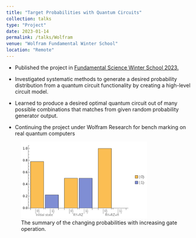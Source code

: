 ```yaml
---
title: "Target Probabilities with Quantum Circuits"
collection: talks
type: "Project"
date: 2023-01-14
permalink: /talks/Wolfram
venue: "Wolfram Fundamental Winter School"
location: "Remote"
---
```

* Published the project in  [Fundamental Science Winter School 2023.](https://community.wolfram.com/groups/-/m/t/2777794) 

* Investigated systematic methods to generate a desired probability distribution from a quantum circuit functionality by creating a high-level circuit model.

* Learned to produce a desired optimal quantum circuit out of many possible combinations that matches from given random probability generator output.
* Continuing the project under Wolfram Research for bench marking on real quantum computers


<figure>
  <img src="/images/winterschool.png" alt="Trulli" style="width:80%">
  <figcaption>The summary of the changing probabilities with increasing gate operation.</figcaption>
</figure>